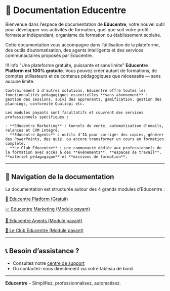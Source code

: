 # 📘 Documentation Educentre

Bienvenue dans l’espace de documentation de **Educentre**, votre nouvel outil pour développer vos activités de formation, quel que soit votre profil : formateur indépendant, organisme de formation ou établissement scolaire.

Cette documentation vous accompagne dans l’utilisation de la plateforme, des outils d’automatisation, des agents intelligents et des services communautaires proposés par Educentre.

!!! info "Une plateforme gratuite, puissante et sans limite"
    **Educentre Platform est 100% gratuite**. Vous pouvez créer autant de formations, de comptes utilisateurs et de contenus pédagogiques que nécessaire — sans aucune limite.

    Contrairement à d'autres solutions, Educentre offre toutes les fonctionnalités pédagogiques essentielles **sans abonnement** : gestion des sessions, suivi des apprenants, gamification, gestion des plannings, conformité Qualiopi etc.

    Les modules payants sont facultatifs et couvrent des services professionnels spécifiques :

    - **Educentre Marketing** : tunnels de vente, automatisation d’emails, relances et CRM intégré.
    - **Educentre Agents** : outils d’IA pour corriger des copies, générer des PowerPoints, des quiz, ou encore transformer un cours en formation complète.
    - **Le Club Educentre** : une communauté dédiée aux professionnels de la formation avec accès à des **événements**, **espaces de travail**, **matériel pédagogique** et **missions de formation**.

---

## 🧭 Navigation de la documentation

La documentation est structurée autour des 4 grands modules d’Educentre :

[🧩 Educentre Platform (Gratuit)](./platform/presentation.md)

[📈 Educentre Marketing (Module payant)](./marketing/presentation.md)

[🤖 Educentre Agents (Module payant)](./agents/presentation.md)

[🤝 Le Club Educentre (Module payant)](./club/presentation.md)

---

## 📞 Besoin d’assistance ?

- Consultez notre [centre de support](https://educentre.fr/contact)
- Ou contactez-nous directement via votre tableau de bord.

---

**Educentre** – Simplifiez, professionnalisez, automatisez.
